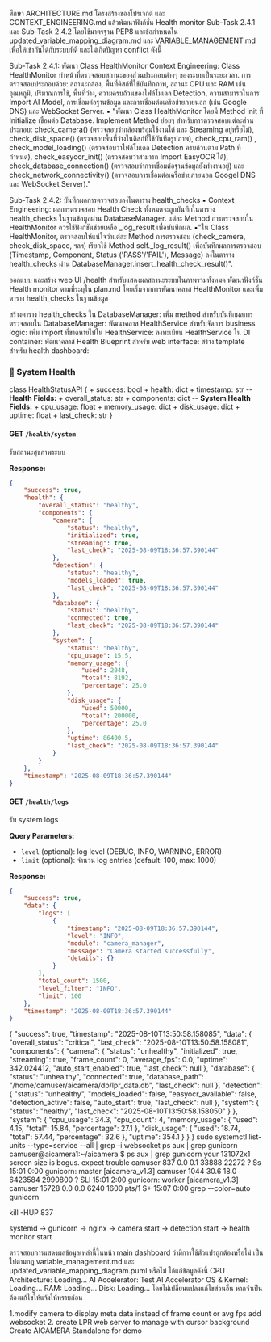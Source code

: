 ศึกษา ARCHITECTURE.md โครงสร้างของโปรเจกต์ และ CONTEXT_ENGINEERING.md แล้วพัฒนาฟังก์ชั่น Health monitor Sub-Task 2.4.1 และ Sub-Task 2.4.2 โดยใช้มาตรฐาน PEP8 และข้อกำหนดใน updated_variable_mapping_diagram.md และ VARIABLE_MANAGEMENT.md เพื่อให้เข้ากันได้กับระบบที่ดี และไม่เกิดปัญหา conflict ดังนี้
  
 Sub-Task 2.4.1: พัฒนา Class HealthMonitor
 Context Engineering: Class HealthMonitor ทำหน้าที่ตรวจสอบสถานะของส่วนประกอบต่างๆ ของระบบเป็นระยะเวลา. การตรวจสอบประกอบด้วย: สถานะกล้อง, 
 พื้นที่ดิสก์ที่ใช้บันทึกภาพ, สถานะ CPU และ RAM เช่น อุณหภูมิ, ปริมาณการใช้, พื้นที่ว่าง, ความครบถ้วนของไฟล์โมเดล Detection, ความสามารถในการ Import AI Model, การเชื่อมต่อฐานข้อมูล และการเชื่อมต่อเครือข่ายภายนอก (เช่น Google DNS) และ WebSocket Server.
▪ "พัฒนา Class HealthMonitor โดยมี Method init ที่ Initialize เชื่อมต่อ Database. Implement Method ย่อยๆ สำหรับการตรวจสอบแต่ละส่วนประกอบ: check_camera() (ตรวจสอบว่ากล้องพร้อมใช้งานได้ และ Streaming อยู่หรือไม่), check_disk_space() (ตรวจสอบพื้นที่ว่างในดิสก์ที่ใช้บันทึกรูปภาพ), check_cpu_ram() , check_model_loading() (ตรวจสอบว่าไฟล์โมเดล Detection ครบถ้วนตาม Path ที่กำหนด), check_easyocr_init() (ตรวจสอบว่าสามารถ Import EasyOCR ได้), check_database_connection() (ตรวจสอบว่าการเชื่อมต่อฐานข้อมูลยังทำงานอยู่) และ check_network_connectivity() (ตรวจสอบการเชื่อมต่อเครือข่ายภายนอก Googel DNS และ WebSocket Server)."

Sub-Task 2.4.2: บันทึกผลการตรวจสอบลงในตาราง health_checks
▪ Context Engineering: ผลการตรวจสอบ Health Check ทั้งหมดจะถูกบันทึกในตาราง health_checks ในฐานข้อมูลผ่าน DatabaseManager. แต่ละ Method การตรวจสอบใน HealthMonitor ควรใช้ฟังก์ชันช่วยเหลือ _log_result เพื่อบันทึกผล.
▪"ใน Class HealthMonitor, ตรวจสอบให้แน่ใจว่าแต่ละ Method การตรวจสอบ (check_camera, check_disk_space, ฯลฯ) เรียกใช้ Method self._log_result() เพื่อบันทึกผลการตรวจสอบ (Timestamp, Component, Status ('PASS'/'FAIL'), Message) ลงในตาราง health_checks ผ่าน DatabaseManager.insert_health_check_result()".

ออกแบบ และสร้าง web UI /health สำหรับแสดงผลสถานะระบบในภาพรวมทั้งหมด
พัฒนาฟังก์ชั่น Health monitor ตามที่ระบุใน plan.md โดยเริ่มจากการพัฒนาคลาส HealthMonitor และเพิ่มตาราง health_checks ในฐานข้อมูล

สร้างตาราง health_checks ใน DatabaseManager:
เพิ่ม method สำหรับบันทึกผลการตรวจสอบใน DatabaseManager:
พัฒนาคลาส HealthService สำหรับจัดการ business logic:
เพิ่ม import ที่ขาดหายไปใน HealthService:
ลงทะเบียน HealthService ใน DI container:
พัฒนาคลาส Health Blueprint สำหรับ web interface:
สร้าง template สำหรับ health dashboard:


### 🏥 System Health
class HealthStatusAPI {
    + success: bool
    + health: dict
    + timestamp: str
    --
    **Health Fields:**
    + overall_status: str
    + components: dict
    --
    **System Health Fields:**
    + cpu_usage: float
    + memory_usage: dict
    + disk_usage: dict
    + uptime: float
    + last_check: str
}

#### GET `/health/system`
รับสถานะสุขภาพระบบ

**Response:**
```json
{
    "success": true,
    "health": {
        "overall_status": "healthy",
        "components": {
            "camera": {
                "status": "healthy",
                "initialized": true,
                "streaming": true,
                "last_check": "2025-08-09T18:36:57.390144"
            },
            "detection": {
                "status": "healthy", 
                "models_loaded": true,
                "last_check": "2025-08-09T18:36:57.390144"
            },
            "database": {
                "status": "healthy",
                "connected": true,
                "last_check": "2025-08-09T18:36:57.390144"
            },
            "system": {
                "status": "healthy",
                "cpu_usage": 15.5,
                "memory_usage": {
                    "used": 2048,
                    "total": 8192,
                    "percentage": 25.0
                },
                "disk_usage": {
                    "used": 50000,
                    "total": 200000,
                    "percentage": 25.0
                },
                "uptime": 86400.5,
                "last_check": "2025-08-09T18:36:57.390144"
            }
        }
    },
    "timestamp": "2025-08-09T18:36:57.390144"
}
```

#### GET `/health/logs`
รับ system logs

**Query Parameters:**
- `level` (optional): log level (DEBUG, INFO, WARNING, ERROR)
- `limit` (optional): จำนวน log entries (default: 100, max: 1000)

**Response:**
```json
{
    "success": true,
    "data": {
        "logs": [
            {
                "timestamp": "2025-08-09T18:36:57.390144",
                "level": "INFO",
                "module": "camera_manager",
                "message": "Camera started successfully",
                "details": {}
            }
        ],
        "total_count": 1500,
        "level_filter": "INFO",
        "limit": 100
    },
    "timestamp": "2025-08-09T18:36:57.390144"
}
```
{
  "success": true,
  "timestamp": "2025-08-10T13:50:58.158085",
  "data": {
    "overall_status": "critical",
    "last_check": "2025-08-10T13:50:58.158081",
    "components": {
      "camera": {
        "status": "unhealthy",
        "initialized": true,
        "streaming": true,
        "frame_count": 0,
        "average_fps": 0.0,
        "uptime": 342.024412,
        "auto_start_enabled": true,
        "last_check": null
      },
      "database": {
        "status": "unhealthy",
        "connected": true,
        "database_path": "/home/camuser/aicamera/db/lpr_data.db",
        "last_check": null
      },
      "detection": {
        "status": "unhealthy",
        "models_loaded": false,
        "easyocr_available": false,
        "detection_active": false,
        "auto_start": true,
        "last_check": null
      },
      "system": {
        "status": "healthy",
        "last_check": "2025-08-10T13:50:58.158050"
      }
    },
    "system": {
      "cpu_usage": 34.3,
      "cpu_count": 4,
      "memory_usage": {
        "used": 4.15,
        "total": 15.84,
        "percentage": 27.1
      },
      "disk_usage": {
        "used": 18.74,
        "total": 57.44,
        "percentage": 32.6
      },
      "uptime": 354.1
    }
  }
}
sudo systemctl list-units --type=service --all | grep -i websocket
ps aux | grep gunicorn
camuser@aicamera1:~/aicamera $ ps aux | grep gunicorn
your 131072x1 screen size is bogus. expect trouble
camuser      837  0.0  0.1  33888 22272 ?        Ss   15:01   0:00 gunicorn: master [aicamera_v1.3]
camuser     1044 30.6 18.0 6423584 2990800 ?     SLl  15:01   2:00 gunicorn: worker [aicamera_v1.3]
camuser    15728  0.0  0.0   6240  1600 pts/1    S+   15:07   0:00 grep --color=auto gunicorn

kill -HUP 837

systemd → gunicorn → nginx → camera start → detection start → health monitor start

ตรวจสอบการแสดงผลข้อมูลเหล่านี้ในหน้า main dashboard ว่ามีการใช้ตัวแปรถูกต้องหรือไม่ เป็นไปตามกฎ variable_management.md และ updated_variable_mapping_diagram.puml หรือไม่ ได้แก่ข้อมูลดังนี้
CPU Architecture: Loading...
AI Accelerator: Test AI Accelerator
OS & Kernel: Loading...
RAM: Loading...
Disk: Loading...
โดยไม่เปลี่ยนแปลงแก้ไขส่วนอื่น หากจำเป็นต้องแก้ไขให้แจ้งให้ทราบก่อน

1.modify camera to display meta data instead of frame count or avg fps
add websocket
2.
create LPR web server to manage with cursor background
Create AICAMERA Standalone for demo